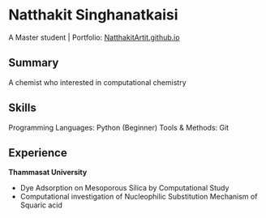 # Natthakit Singhanatkaisi
A Master student | Portfolio: [NatthakitArtit.github.io](https://NatthakitArtit.github.io)

## Summary
A chemist who interested in computational chemistry

## Skills
Programming Languages: Python (Beginner)
Tools & Methods: Git

## Experience
**Thammasat University**
- Dye Adsorption on Mesoporous Silica by Computational Study
- Computational investigation of Nucleophilic Substitution Mechanism of Squaric acid 

